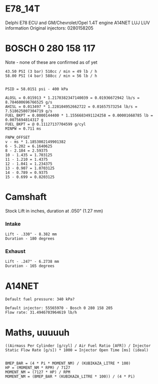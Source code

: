 # E78_14T

Delphi E78 ECU and GM/Chevrolet/Opel 1.4T engine A14NET LUJ LUV information
Original injectors: 0280158205

# BOSCH 0 280 158 117
Note - none of these are confirmed as of yet

```
43.50 PSI (3 bar) 510cc / min = 49 lb / h
58.00 PSI (4 bar) 588cc / min = 56 lb / h


PSID = 58.0151 psi - 400 kPa

ALOSL = 0.015913 * 1.2170382347140039 = 0.01936672942 lb/s = 8.784600696766525 g/s
AHISL = 0.013497 * 1.228104952662722 = 0.01657573254 lb/s = 7.518625807304719 g/s
FUEL_BKPT = 0.0000144400 * 1.1556683491124258 = 0.00001668785 lb = 0.0075694814317 g
FUEL_BKPT = @ 0.11127137704599 g/cyl
MINPW = 0.711 ms

FNPW_OFFSET
v - ms * 1.1853002149901382
6 - 5.202 = 6.1640625
8 - 2.184 = 2.59375
10 - 1.435 = 1.703125
11 - 1.210 = 1.4375
12 - 1.041 = 1.234375
13 - 0.907 = 1.0703125
14 - 0.789 = 0.9375
15 - 0.699 = 0.8203125
```


# Camshaft

Stock
Lift in inches, duration at .050" (1.27 mm)

### Intake

```
Lift - .330" - 8.382 mm
Duration - 180 degrees
```

### Exhaust

```
Lift - .247" - 6.2738 mm
Duration - 165 degrees
```



# A14NET

```
Default fuel pressure: 340 kPa?

Default injector: 55565970 - Bosch 0 280 158 205 
Flow rate: 31.4946703964619 lb/h
```


# Maths, uuuuuh

```
((Airmass Per Cylinder [g/cyl] / Air Fuel Ratio [AFR]) / Injector Static Flow Rate [g/s]) * 1000 = Injector Open Time [ms] (ideal)


BMEP_BAR = (4 * Pi * MOMENT_NM) / (KUBIKAZA_LITRE * 100)
HP = (MOMENT_NM * RPM) / 7127
MOMENT_NM = (7127 * HP) / RPM
MOMENT_NM = (BMEP_BAR * (KUBIKAZA_LITRE * 100)) / (4 * Pi)


```